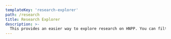 ```yaml
---
templateKey: 'research-explorer'
path: /research
title: Research Explorer
description: >-
  This provides an easier way to explore research on HNPP. You can filter papers by category and see top authors and keywords.
---
```

